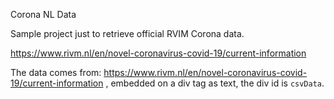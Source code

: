 Corona NL Data

Sample project just to retrieve official RVIM Corona data.

https://www.rivm.nl/en/novel-coronavirus-covid-19/current-information

The data comes from:
https://www.rivm.nl/en/novel-coronavirus-covid-19/current-information
, embedded on a div tag as text, the div id is `csvData`.
